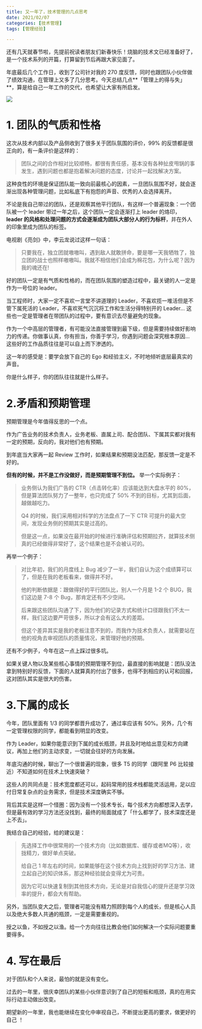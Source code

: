 ```yaml
---
title: 又一年了，技术管理的几点思考
date: 2021/02/07
categories: [技术管理]
tags: [管理经验]

---
```


还有几天就春节啦，先提前祝读者朋友们新春快乐！烧脑的技术文已经准备好了，是一个技术系列的开篇，打算留到节后再跟大家见面了。

年底最后几个工作日，收到了公司针对我的 270 度反馈，同时也跟团队小伙伴做了绩效沟通，在管理上又多了几分思考。今天总结几点**「管理上的得与失」**，算是给自己一年工作的交代，也希望让大家有所启发。

<!-- more -->

![](https://oscimg.oschina.net/oscnet/efebeb63-ed89-447e-b9fc-2be0c4c97d21.jpg)

# 1. 团队的气质和性格

这次从技术内部以及产品侧收到了很多关于团队氛围的评价，99% 的反馈都是很正向的，有一条评价是这样的：

> 团队之间的合作相对比较顺畅，都很有责任感，基本没有各种扯皮甩锅的事发生，遇到问题也都是抱着解决问题的态度，讨论并一起找解决方案。

这种良性的环境是保证团队能一致向前最核心的因素，一旦团队氛围不好，就会逐渐出现各种管理问题，比如私底下有抱怨的声音、优秀的人会选择离开。

不论是我自己带过的团队，还是观察其他平行团队，有这样一个普遍现象：一个团队被一个 leader 带过一年之后，这个团队一定会逐渐打上 leader 的烙印，**leader 的风格和处理问题的方式会逐渐成为团队大部分人的行为标杆**，并在外人的印象里成为团队的标签。

电视剧《亮剑》中，李云龙说过这样一句话：

> 只要我在，独立团就嗷嗷叫，遇到敌人就敢拼命，要是哪一天我牺牲了，独立团的战士也照样嗷嗷叫。我就不相信他们会成为棉花包，为什么呢？因为我的魂还在!  

好的团队一定是有气质和性格的，而在团队氛围的塑造过程中，最关键的人一定是作为一号位的 leader。

当工程师时，大家一定不喜欢一言堂不讲道理的 Leader，不喜欢揽一堆活但是不管下属死活的 Leader，不喜欢死气沉沉将工作和生活分得特别开的 Leader... 这些也一定是管理者在带团队的过程中，要有意识去尽量避免的现象。

作为一个中高层的管理者，有可能没法直接管理到最下级，但是需要持续做好影响力的传递。你做事认真，你有担当，你善于学习，你遇到问题会深究根本原因... 这些好的工作品质往往是可以自上而下渗透的。

这一年的感受是：要学会放下自己的 Ego 和经验主义，不时地倾听底层最真实的声音。

你是什么样子，你的团队往往就是什么样子。

# 2.矛盾和预期管理

预期管理是今年值得反思的一个点。

作为广告业务的技术负责人，业务老板、直属上司、配合团队、下属其实都对我有一定的预期，反向的，我对他们也有预期。

到年底当大家再一起 Review 工作时，如果结果和预期没法匹配，那反馈一定是不好的。

**但有的时候，并不是工作没做好，而是预期管理不到位。** 举一个实际例子：

> 业务侧认为我们广告的 CTR（点击转化率）应该能达到大盘水平的 80%，但是算法团队努力了一整年，也只完成了 50% 不到的目标，尤其到后面，越做越吃力。
> 
> Q4 的时候，我们采用相对科学的方法盘点了一下 CTR 可提升的最大空间，发现业务侧的预期其实是过高的。
> 
> 但是这一点，如果没在最开始的时候进行准确评估和预期拉齐，就算技术侧真的已经做得非常好了，这个结果也是不会被认可的。

再举一个例子：

> 对比年初，我们的月度线上 Bug 减少了一半，我们自认为这个成绩算可以了，但是在我的老板看来，做得并不好。
> 
> 他的判断依据是：跟做得好的平行团队比，别人一个月是 1-2 个 BUG，我们这边是 7-8  个 Bug，那肯定还有不少空间。
> 
> 后来跟这些团队沟通了下，因为他们的记录方式和统计口径跟我们不太一样，我们这边要严苛很多，所以才会有这么大的差距。
> 
> 但这个差异其实是我的老板注意不到的，而我作为技术负责人，就需要站在他的视角去审视团队的质量情况，来管理好他的预期。

还有不少例子，今年在这一点上踩过很多坑。

如果关键人物以及某些核心事情的预期管理不到位，最直接的影响就是：团队没法拿到特别好的反馈，下面的人就算真的付出了很多，也得不到相应的认可和回报，这对团队其实是很大的伤害。

# 3.下属的成长

今年，团队里面有 1/3 的同学都晋升成功了，通过率应该有 50%。另外，几个有一定管理权限的同学，都能看到明显的改变。

作为 Leader，如果你能意识到下属的成长瓶颈，并且及时地给出意见和方向建议，再加上他们的主动求变，一切就会往好的方向发展。

年底沟通的时候，聊出了一个很普遍的现象，很多 T5 的同学（跟阿里 P6 比较接近）不知道如何在技术上快速突破？

这些人的共同点是：技术宽度都还可以，起码常用的技术栈都能灵活运用，足以应付日常复杂点的业务需求，但是技术深度确实不够。  

背后其实是这样一个怪圈：因为没有一个技术专长，每个技术方向都想深入去学，但是最有效的学习方法还没找到，最终的局面就成了「什么都学了，技术深度还是上不去」。

我结合自己的经验，给的建议是：

> 先选择工作中很常用的一个技术方向（比如数据库、缓存或者MQ等），收拢精力，做好单点突破。
> 
> 给自己 1 年左右的时间，如果能够在这个技术方向上找到好的学习方法、建立起自己的知识体系，那这种经验就会变得尤为可贵。
> 
> 因为它可以快速复制到其他技术方向，无论是对自我信心的提升还是学习效率的提升，都会大有帮助。  

另外，当团队变大之后，管理者可能没有精力照顾到每个人的成长，但是核心人员以及绝大多数人共通的瓶颈，一定是需要重视的。

授之以鱼，不如授之以渔。给一个方向往往比教会他们如何解决一个实际问题要重要得多。

#  4. 写在最后

对于团队和个人来说，最怕的就是没有变化。

过去的一年里，很庆幸团队的某些小伙伴意识到了自己的短板和瓶颈，真的在用实际行动主动做出改变。

期望新的一年里，我也能继续在变化中审视自己，不断提出更高的要求，做更好的自己 ！  
